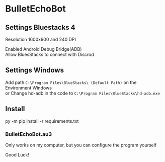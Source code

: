 # BulletEchoBot

## Settings Bluestacks 4
Resolution 1600x900 and 240 DPI

Enabled Android Debug Bridge(ADB)  
Allow BluesStacks to connect with Discrod

## Settings Windows
Add path `C:\Program Files\BlueStacks\ (Default Path)` on the Environment Windows  
or Change hd-adb in the code to `C:\Program Files\BlueStacks\hd-adb.exe`

## Install 
py -m pip install -r requirements.txt

### BulletEchoBot.au3
Only works on my computer, but you can configure the program yourself

Good Luck!

